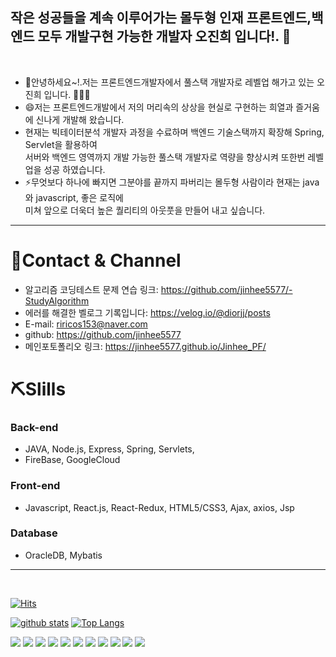 ## 작은 성공들을 계속 이루어가는 몰두형 인재 프론트엔드,백엔드 모두 개발구현 가능한 개발자 오진희 입니다!. 👋
<br>

-  🫰안녕하세요~!.저는 프론트엔드개발자에서 풀스택 개발자로 레벨업 해가고 있는 오진희 입니다. 👨🏻‍💻
-  😄저는 프론트엔드개발에서 저의 머리속의 상상을 현실로 구현하는 희열과 즐거움에 신나게 개발해 왔습니다.
- 현재는 빅테이터분석 개발자 과정을 수료하며 백엔드 기술스택까지 확장해 Spring, Servlet을 활용하여<br>
  서버와 백엔드 영역까지 개발 가능한 풀스택 개발자로 역량을 향상시켜 또한번 레벨업을 성공 하였습니다.   
- ⚡무엇보다 하나에 빠지면 그분야를 끝까지 파버리는 몰두형 사람이라 현재는 java와 javascript, 좋은 로직에<br>
  미쳐 앞으로 더욱더 높은 퀄리티의 아웃풋을 만들어 내고 싶습니다.
----

# 🪪Contact & Channel
- 알고리즘 코딩테스트 문제 연습 링크: https://github.com/jinhee5577/-StudyAlgorithm 
- 에러를 해결한 벨로그 기록입니다: https://velog.io/@diorjj/posts
- E-mail: riricos153@naver.com
- github: https://github.com/jinhee5577
- 메인포토폴리오 링크: https://jinhee5577.github.io/Jinhee_PF/
  
# ⛏Slills
 ### Back-end
- JAVA, Node.js, Express, Spring, Servlets,
- FireBase, GoogleCloud

### Front-end
- Javascript, React.js, React-Redux, HTML5/CSS3, Ajax, axios, Jsp

### Database
- OracleDB, Mybatis
----


<br>

[![Hits](https://hits.seeyoufarm.com/api/count/incr/badge.svg?url=https%3A%2F%2Fgithub.com%2Fjinhee5577)](https://hits.seeyoufarm.com)
<!--
**jinhee5577/jinhee5577** is a ✨ _special_ ✨ repository because its `README.md` (this file) appears on your GitHub profile.
![Lines of code](https://img.shields.io/badge/From%20Hello%20World%20I%27ve%20Written-3%20Million%20lines%20of%20code-blue)

Here are some ideas to get you started:

- 🔭 I’m currently working on ...
- 🌱 I’m currently learning ...
- 👯 I’m looking to collaborate on ...
- 🤔 I’m looking for help with ...
- 💬 Ask me about ...
- 📫 How to reach me: ...
- 😄 Pronouns: ...
- ⚡ Fun fact: ...
-->

[![github stats](https://github-readme-stats.vercel.app/api?username=jinhee5577&show_icons=true&hide_border=true)](https://github.com/shinplest)
[![Top Langs](https://github-readme-stats.vercel.app/api/top-langs/?username=jinhee5577&layout=compact)](https://github.com/shinplest)

<a href="" target="_blank"><img src="https://img.shields.io/badge/React-3DDC84?style=flat-square&logo=React&logoColor=white"/></a>
<a href="" target="_blank"><img src="https://img.shields.io/badge/Redux-007396?style=flat-square&logo=Redux&logoColor=white"/></a>
<a href="" target="_blank"><img src="https://img.shields.io/badge/Javascript-0095D5?style=flat-square&logo=Javascript&logoColor=yellow"/></a>
<a href="" target="_blank"><img src="https://img.shields.io/badge/Java-0095D5?style=flat-square&logo=Java&logoColor=white"/></a>
<a href="" target="_blank"><img src="https://img.shields.io/badge/node.js-007396?style=flat-square&logo=node.js&logoColor=white"/></a>
<a href="" target="_blank"><img src="https://img.shields.io/badge/express-007396?style=flat-square&logo=express&logoColor=white"/></a>
<a href="" target="_blank"><img src="https://img.shields.io/badge/OracleDB-007396?style=flat-square&logo=OracleDB&logoColor=white"/></a>
<a href="" target="_blank"><img src="https://img.shields.io/badge/HTML5-0095D5?style=flat-square&logo=HTML5&logoColor=white"/></a>
<a href="" target="_blank"><img src="https://img.shields.io/badge/CSS3-0095D5?style=flat-square&logo=CSS3&logoColor=white"/></a>
<a href="" target="_blank"><img src="https://img.shields.io/badge/Axios-3776AB?style=flat-square&logo=Axios&logoColor=white"/></a>
<a href="" target="_blank"><img src="https://img.shields.io/badge/Jquery-3776AB?style=flat-square&logo=Jquery&logoColor=white"/></a>
